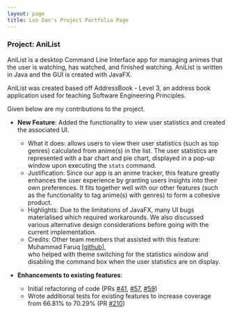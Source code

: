 ```yaml
---
layout: page
title: Luo Dan's Project Portfolio Page
---
```


### Project: AniList

AniList is a desktop Command Line Interface app for managing animes that the user is watching, has watched, and finished watching. AniList is written in Java and the GUI is created with JavaFX.

AniList was created based off AddressBook - Level 3, an address book application used for teaching Software Engineering Principles.

Given below are my contributions to the project.

* **New Feature**: Added the functionality to view user statistics and created the associated UI.
  * What it does: allows users to view their user statistics (such as top genres) calculated from anime(s) in the list.
    The user statistics are represented with a bar chart and pie chart, displayed in a pop-up window upon
    executing the `stats` command.
  * Justification: Since our app is an anime tracker, this feature greatly enhances the user experience by
    granting users insights into their own preferences. It fits together well with our other features (such as the functionality to 
    tag anime(s) with genres) to form a cohesive product.
  * Highlights: Due to the limitations of JavaFX, many UI bugs materialised which required workarounds. We also
    discussed various alternative design considerations before going with the current implementation.
  * Credits: Other team members that assisted with this feature: Muhammad Faruq [[github](https://github.com/muhammad-faruq)],  
    who helped with theme switching for the statistics window and disabling the command box when the user statistics are on display.

* **Enhancements to existing features**:
  * Initial refactoring of code (PRs [\#41](https://github.com/AY2122S1-CS2103T-T10-4/tp/pull/41),  [\#57](https://github.com/AY2122S1-CS2103T-T10-4/tp/pull/57),  [\#59](https://github.com/AY2122S1-CS2103T-T10-4/tp/pull/59))
  * Wrote additional tests for existing features to increase coverage from 66.81% to 70.29% (PR [\#210](https://github.com/AY2122S1-CS2103T-T10-4/tp/pull/210))
  * Revamped the Clear command.
    * What it does: entering `clear` now prompts the user for a confirmation. The user can choose to confirm the command
      by entering `clear` again or cancel the command by entering any other input. In addition, anime(s) are now cleared
      based on the filtered list, meaning only what is currently displayed on screen is cleared.
      (PR [\#77](https://github.com/AY2122S1-CS2103T-T10-4/tp/pull/77))
    * Justification: As clearing anime(s) is an irreversible action that has relatively drastic consequences,
      a confirmation message is helpful in preventing unintended clearing of the anime list.
      The command is also now more flexible, as users can `find` anime(s) that fit particular criteria and
      clear only those anime(s).
    * Highlights: The implementation of this feature allows future developers to easily change an existing
    command to include a confirmation, or to implement new commands that require follow-up user inputs. 
    The implementation was challenging as it required changes to existing commands.

* **Code contributed**: [RepoSense link](https://nus-cs2103-ay2122s1.github.io/tp-dashboard/?search=&sort=groupTitle&sortWithin=title&since=2021-09-17&timeframe=commit&mergegroup=&groupSelect=groupByRepos&breakdown=false&tabOpen=true&tabType=authorship&tabAuthor=luodan01&tabRepo=AY2122S1-CS2103T-T10-4%2Ftp%5Bmaster%5D&authorshipIsMergeGroup=false&authorshipFileTypes=docs~functional-code~test-code&authorshipIsBinaryFileTypeChecked=false)

* **Project management**:
  * Managed releases `v1.2` - `v1.4` (3 releases) on GitHub

* **Documentation**:
  * User Guide:
    * Added documentation for the `clear` command and user statistics feature (PR [\#219](https://github.com/AY2122S1-CS2103T-T10-4/tp/pull/219/files))
  * Developer Guide:
    * Added implementation details of the `clear` command and user statistics feature (PRs [\#89](https://github.com/AY2122S1-CS2103T-T10-4/tp/pull/89), [\#219](https://github.com/AY2122S1-CS2103T-T10-4/tp/pull/219/files))

* **Community**:
  * Examples of PRs reviewed (with non-trivial review comments): [\#37](https://github.com/AY2122S1-CS2103T-T10-4/tp/pull/37#discussion_r722173369), [\#81](https://github.com/AY2122S1-CS2103T-T10-4/tp/pull/81#issuecomment-947517982) etc.
  * Reported 14 bugs for other teams during Mock PE.
